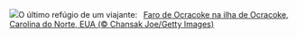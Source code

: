 ![](https://www.bing.com/th?id=OHR.OcracokeLight_PT-BR0175808147_UHD.jpg&w=1000)O último refúgio de um viajante:&nbsp;&ensp;[Faro de Ocracoke na ilha de Ocracoke, Carolina do Norte, EUA (© Chansak Joe/Getty Images)](https://www.bing.com/th?id=OHR.OcracokeLight_PT-BR0175808147_UHD.jpg)
<br><br/>
